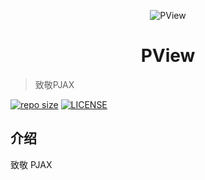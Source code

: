 <p align="center">
<img src="_images/PView.png" alt="PView">
</p>
<h1 align="center">PView</h1>

> 致敬PJAX

[![repo size](https://img.shields.io/github/repo-size/yiyungent/pview.svg?style=flat)]()
[![LICENSE](https://img.shields.io/github/license/yiyungent/pview.svg?style=flat)](https://mit-license.org/)


## 介绍

致敬 PJAX